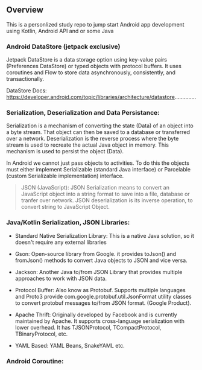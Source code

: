 ## Overview
This is a personlized study repo to jump start Android app development using Kotlin, Android API and or some Java

### Android DataStore (jetpack exclusive)
Jetpack DataStore is a data storage option using key-value pairs (Preferences DataStore) or typed objects with protocol buffers. It uses coroutines and Flow to store data asynchronously, consistently, and transactionally.

DataStore Docs: https://developer.android.com/topic/libraries/architecture/datastore..............

### Serialization, Deserialization and Data Persistance:
Serialization is a mechanism of converting the state (Data) of an object into a byte stream. That object can then be saved to a database or transferred over a network. Deserialization is the reverse process where the byte stream is used to recreate the actual Java object in memory. This mechanism is used to persist the object (Data).

In Android we cannot just pass objects to activities. To do this the objects must either implement Serializable (standard Java interface) or Parcelable (custom Serializable implementation) interface.

> JSON (JavaScript): JSON Serialization means to convert an JavaScript object into a string format to save into a file, database or tranfer over network. JSON deserialization is its inverse operation, to convert string to JavaScript Object.

### Java/Kotlin Serialization, JSON Libraries:
- Standard Native Serialization Library: This is a native Java solution, so it doesn't require any external libraries

- Gson: Open-source library from Google. it provides toJson() and fromJson() methods to convert Java objects to JSON and vice versa.

- Jackson: Another Java to/from JSON Library that provides multiple approaches to work with JSON data.

- Protocol Buffer: Also know as Protobuf. Supports multiple languages and Proto3 provide com.google.protobuf.util.JsonFormat utility classes to convert protobuf messages to/from JSON format. (Google Product).

- Apache Thrift: Originally developed by Facebook and is currently maintained by Apache. It supports cross-language serialization with lower overhead. It has TJSONProtocol, TCompactProtocol, TBinaryProtocol, etc.

- YAML Based: YAML Beans, SnakeYAML etc.

### Android Coroutine: